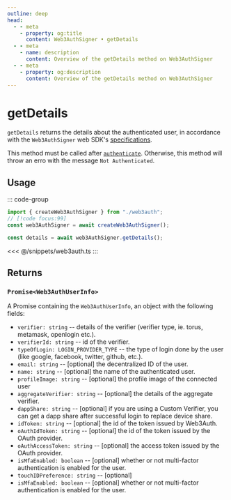 ```yaml
---
outline: deep
head:
  - - meta
    - property: og:title
      content: Web3AuthSigner • getDetails
  - - meta
    - name: description
      content: Overview of the getDetails method on Web3AuthSigner
  - - meta
    - property: og:description
      content: Overview of the getDetails method on Web3AuthSigner
---
```


# getDetails

`getDetails` returns the details about the authenticated user, in accordance with the `Web3AuthSigner` web SDK's [specifications](https://magic.link/docs/api/client-side-sdks/web#getinfo).

This method must be called after [`authenticate`](/packages/aa-signers/web3auth/authenticate). Otherwise, this method will throw an erro with the message `Not Authenticated`.

## Usage

::: code-group

```ts [example.ts]
import { createWeb3AuthSigner } from "./web3auth";
// [!code focus:99]
const web3AuthSigner = await createWeb3AuthSigner();

const details = await web3AuthSigner.getDetails();
```

<<< @/snippets/web3auth.ts
:::

## Returns

### `Promise<Web3AuthUserInfo>`

A Promise containing the `Web3AuthUserInfo`, an object with the following fields:

- `verifier: string` -- details of the verifier (verifier type, ie. torus, metamask, openlogin etc.).
- `verifierId: string` -- id of the verifier.
- `typeOfLogin: LOGIN_PROVIDER_TYPE` -- the type of login done by the user (like google, facebook, twitter, github, etc.).
- `email: string` -- [optional] the decentralized ID of the user.
- `name: string` -- [optional] the name of the authenticated user.
- `profileImage: string` -- [optional] the profile image of the connected user
- `aggregateVerifier: string` -- [optional] the details of the aggregate verifier.
- `dappShare: string` -- [optional] if you are using a Custom Verifier, you can get a dapp share after successful login to replace device share.
- `idToken: string` -- [optional] the id of the token issued by Web3Auth.
- `oAuthIdToken: string` -- [optional] the id of the token issued by the OAuth provider.
- `oAuthAccessToken: string` -- [optional] the access token issued by the OAuth provider.
- `isMfaEnabled: boolean` -- [optional] whether or not multi-factor authentication is enabled for the user.
- `touchIDPreference: string` -- [optional]
- `isMfaEnabled: boolean` -- [optional] whether or not multi-factor authentication is enabled for the user.
